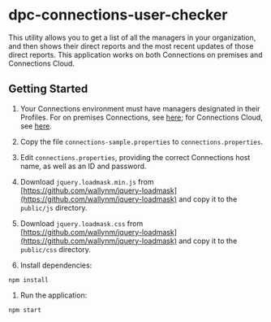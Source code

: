 # dpc-connections-user-checker

This utility allows you to get a list of all the managers in your organization, and then shows
their direct reports and the most recent updates of those direct reports. This application works 
on both Connections on premises and Connections Cloud.

## Getting Started

1. Your Connections environment must have managers designated in their Profiles. For on premises Connections,
see [here](https://ibm.biz/Bdiudg); for Connections Cloud, see [here](https://ibm.biz/Bdiuxd).

1. Copy the file `connections-sample.properties` to `connections.properties`.

1. Edit `connections.properties`, providing the correct Connections host name, as well as an ID and password.

1. Download `jquery.loadmask.min.js` from [https://github.com/wallynm/jquery-loadmask](https://github.com/wallynm/jquery-loadmask) and copy it to the `public/js` directory.

1. Download `jquery.loadmask.css` from [https://github.com/wallynm/jquery-loadmask](https://github.com/wallynm/jquery-loadmask) and copy it to the `public/css` directory.

1. Install dependencies:
```
npm install
```
1. Run the application:
```
npm start
```
